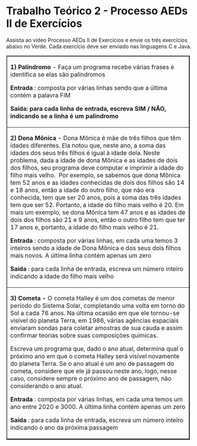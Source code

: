 # Trabalho Teórico 2 - Processo AEDs II de Exercícios

Assista ao vídeo Processo AEDs II de Exercícios e envie os três exercícios abaixo no Verde. Cada exercício deve ser enviado nas linguagens C e Java.

<table style="border-collapse: collapse; width: 98.2642%;" border="2">
   <tbody>
      <tr>
         <td style="width: 99.9163%;">
            <p><strong>1) Palíndromo </strong> <span>- Faça um programa recebe várias frases e identifica se elas são palíndromos</span><strong></strong></p>
            <p><strong>Entrada</strong> <span>: composta por várias linhas sendo que a última contém a palavra FIM</span></p>
            <p><strong>Saída<span>: para cada linha de entrada, escreva SIM / NÃO, indicando se a linha é um palíndromo</span></strong></p>
         </td>
      </tr>
      <tr>
         <td style="width: 99.9163%;">
            <p><strong>2) Dona Mônica - </strong> <span>Dona Mônica é mãe de três filhos que têm idades diferentes. Ela notou que, neste ano, a soma das idades dos seus três filhos é igual à idade dela. Neste problema, dada a idade de dona Mônica e as idades de dois dos filhos, seu programa deve computar e imprimir a idade do filho mais velho.&nbsp; Por exemplo, se sabemos que dona Mônica tem 52 anos e as idades conhecidas de dois dos filhos são 14 e 18 anos, então a idade do outro filho, que não era conhecida, tem que ser 20 anos, pois a soma das três idades tem que ser 52. Portanto, a idade do filho mais velho é 20. Em mais um exemplo, se dona Mônica tem 47 anos e as idades de dois dos filhos são 21 e 9 anos, então o outro filho tem que ter 17 anos e, portanto, a idade do filho mais velho é 21.&nbsp;</span></p>
            <p><strong>Entrada</strong> <span>: composta por várias linhas, em cada uma temos 3 inteiros sendo a idade de Dona Mônica e dos seus dois filhos mais novos. A última linha contém apenas um zero</span></p>
            <p><strong>Saída</strong> <span>: para cada linha de entrada, escreva um número inteiro indicando a idade do filho mais velho</span></p>
         </td>
      </tr>
      <tr>
         <td style="width: 99.9163%;">
            <p><strong>3) Cometa - </strong> <span>O cometa Halley é um dos cometas de menor período do Sistema Solar, completando uma volta em torno do Sol a cada 76 anos. Na última ocasião em que ele tornou-se visível do planeta Terra, em 1986, várias agências espaciais enviaram sondas para coletar amostras de sua cauda e assim confirmar teorias sobre suas composições químicas.&nbsp;</span></p>
            <p><span>Escreva um programa que, dado o ano atual, determina qual o próximo ano em que o cometa Halley será visível novamente do planeta Terra. Se o ano atual é um ano de passagem do cometa, considere que ele já passou neste ano, logo, nesse caso, considere sempre o próximo ano de passagem, não considerando o ano atual.&nbsp;</span></p>
            <p><strong>Entrada</strong> <span>: composta por várias linhas, em cada uma temos um ano entre 2020 e 3000. A última linha contém apenas um zero</span></p>
            <p><strong>Saída</strong> <span>: para cada linha de entrada, escreva um número inteiro indicando o ano da próxima passagem</span></p>
         </td>
      </tr>
   </tbody>
</table>